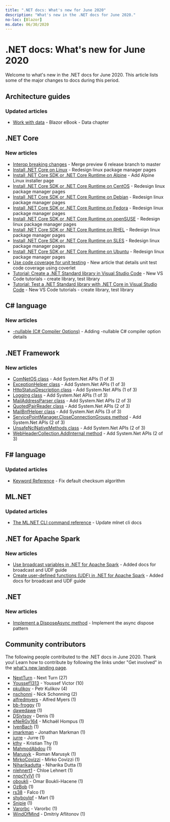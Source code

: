 ```yaml
---
title: ".NET docs: What's new for June 2020"
description: "What's new in the .NET docs for June 2020."
no-loc: [Blazor]
ms.date: 06/30/2020
---
```


# .NET docs: What's new for June 2020

Welcome to what's new in the .NET docs for June 2020. This article lists some of the major changes to docs during this period.

## Architecture guides

### Updated articles

- [Work with data](../architecture/blazor-for-web-forms-developers/data.md) - Blazor eBook - Data chapter

## .NET Core

### New articles

- [Interop breaking changes](../core/compatibility/interop.md) - Merge preview 6 release branch to master
- [Install .NET Core on Linux](../core/install/linux.md) - Redesign linux package manager pages
- [Install .NET Core SDK or .NET Core Runtime on Alpine](../core/install/linux.md-alpine) - Add Alpine Linux installer page
- [Install .NET Core SDK or .NET Core Runtime on CentOS](../core/install/linux.md-centos) - Redesign linux package manager pages
- [Install .NET Core SDK or .NET Core Runtime on Debian](../core/install/linux.md-debian) - Redesign linux package manager pages
- [Install .NET Core SDK or .NET Core Runtime on Fedora](../core/install/linux.md-fedora) - Redesign linux package manager pages
- [Install .NET Core SDK or .NET Core Runtime on openSUSE](../core/install/linux.md-opensuse) - Redesign linux package manager pages
- [Install .NET Core SDK or .NET Core Runtime on RHEL](../core/install/linux.md-rhel) - Redesign linux package manager pages
- [Install .NET Core SDK or .NET Core Runtime on SLES](../core/install/linux.md-sles) - Redesign linux package manager pages
- [Install .NET Core SDK or .NET Core Runtime on Ubuntu](../core/install/linux.md-ubuntu) - Redesign linux package manager pages
- [Use code coverage for unit testing](../core/testing/unit-testing-code-coverage.md) - New article that details unit test code coverage using coverlet
- [Tutorial: Create a .NET Standard library in Visual Studio Code](../core/tutorials/library-with-visual-studio-code.md) - New VS Code tutorials - create library, test library
- [Tutorial: Test a .NET Standard library with .NET Core in Visual Studio Code](../core/tutorials/testing-library-with-visual-studio-code.md) - New VS Code tutorials - create library, test library

## C# language

### New articles

- [-nullable (C# Compiler Options)](../csharp/language-reference/compiler-options/nullable-compiler-option.md) - Adding -nullable C# compiler option details

## .NET Framework

### New articles

- [ComNetOS class](/dotnet/framework/additional-apis/system.net.comnetos) - Add System.Net APIs (1 of 3)
- [ExceptionHelper class](/dotnet/framework/additional-apis/system.net.exceptionhelper) - Add System.Net APIs (1 of 3)
- [HttpStatusDescription class](/dotnet/framework/additional-apis/system.net.httpstatusdescription) - Add System.Net APIs (1 of 3)
- [Logging class](/dotnet/framework/additional-apis/system.net.logging) - Add System.Net APIs (1 of 3)
- [MailAddressParser class](/dotnet/framework/additional-apis/system.net.mail.mailaddressparser) - Add System.Net APIs (2 of 3)
- [QuotedPairReader class](/dotnet/framework/additional-apis/system.net.mail.quotedpairreader) - Add System.Net APIs (2 of 3)
- [MailBnfHelper class](/dotnet/framework/additional-apis/system.net.mime.mailbnfhelper) - Add System.Net APIs (3 of 3)
- [ServicePointManager.CloseConnectionGroups method](/dotnet/framework/additional-apis/system.net.servicepointmanager.closeconnectiongroups) - Add System.Net APIs (2 of 3)
- [UnsafeNclNativeMethods class](/dotnet/framework/additional-apis/system.net.unsafenclnativemethods) - Add System.Net APIs (2 of 3)
- [WebHeaderCollection.AddInternal method](/dotnet/framework/additional-apis/system.net.webheadercollection.addinternal) - Add System.Net APIs (2 of 3)

## F# language

### Updated articles

- [Keyword Reference](../fsharp/language-reference/keyword-reference.md) - Fix default checksum algorithm

## ML.NET

### Updated articles

- [The ML.NET CLI command reference](../machine-learning/reference/ml-net-cli-reference.md) - Update mlnet cli docs

## .NET for Apache Spark

### New articles

- [Use broadcast variables in .NET for Apache Spark](../spark/how-to-guides/broadcast-guide.md) - Added docs for broadcast and UDF guide
- [Create user-defined functions (UDF) in .NET for Apache Spark](../spark/how-to-guides/udf-guide.md) - Added docs for broadcast and UDF guide

## .NET

### New articles

- [Implement a DisposeAsync method](../standard/garbage-collection/implementing-disposeasync.md) - Implement the async dispose pattern

## Community contributors

The following people contributed to the .NET docs in June 2020. Thank you! Learn how to contribute by following the links under "Get involved" in the [what's new landing page](index.yml).

- [NextTurn](https://github.com/NextTurn) - Next Turn (27)
- [Youssef1313](https://github.com/Youssef1313) - Youssef Victor (10)
- [pkulikov](https://github.com/pkulikov) - Petr Kulikov (4)
- [nschonni](https://github.com/nschonni) - Nick Schonning (2)
- [alfredmyers](https://github.com/alfredmyers) - Alfred Myers (1)
- [bb-froggy](https://github.com/bb-froggy) (1)
- [dawedawe](https://github.com/dawedawe) (1)
- [DSivtsov](https://github.com/DSivtsov) - Denis (1)
- [eNeRGy164](https://github.com/eNeRGy164) - Michaël Hompus (1)
- [IvenBach](https://github.com/IvenBach) (1)
- [jmarkman](https://github.com/jmarkman) - Jonathan Markman (1)
- [jurre](https://github.com/jurre) - Jurre (1)
- [kthy](https://github.com/kthy) - Kristian Thy (1)
- [MahmodAbdou](https://github.com/MahmodAbdou) (1)
- [Marusyk](https://github.com/Marusyk) - Roman Marusyk (1)
- [MirkoCovizzi](https://github.com/MirkoCovizzi) - Mirko Covizzi (1)
- [Niharikadutta](https://github.com/Niharikadutta) - Niharika Dutta (1)
- [nlehnert1](https://github.com/nlehnert1) - Chloe Lehnert (1)
- [nnpcYvIVl](https://github.com/nnpcYvIVl) (1)
- [oboukli](https://github.com/oboukli) - Omar Boukli-Hacene (1)
- [OzBob](https://github.com/OzBob) (1)
- [rs38](https://github.com/rs38) - Falco (1)
- [shyboylpf](https://github.com/shyboylpf) - Mart (1)
- [Snipie](https://github.com/Snipie) (1)
- [Varorbc](https://github.com/Varorbc) - Varorbc (1)
- [WindOfMind](https://github.com/WindOfMind) - Dmitriy Aflitonov (1)
